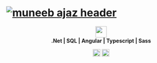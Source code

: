 # [![muneeb ajaz header](https://muneebajaz.netlify.app/assets/img/header.jpg?c=1)](https://muneebajaz.netlify.app)
<p align='center'>
<a href="https://www.linkedin.com/in/mianmuneebajaz/" target="_blank"><img height="30" src="https://muneebajaz.netlify.app/assets/img/Linkedin-logo.png"></a>
<br/>
<strong>.Net | SQL | Angular | Typescript | Sass </strong>
</p>   
<p align='center'>
<img height="20" src="https://visitor-badge.glitch.me/badge?page_id=mianmuneebajaz">
<a href="https://app.netlify.com/sites/muneebajaz/deploys" target="_blank"><img height="20" src="https://api.netlify.com/api/v1/badges/9d47582f-2ae0-4267-a42c-c28f0fe35cfd/deploy-status"></a>
</p>
